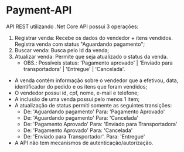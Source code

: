 # Payment-API

API REST utilizando .Net Core
 API possui 3 operações:
  1) Registrar venda: Recebe os dados do vendedor + itens vendidos. Registra venda com status "Aguardando pagamento";
  2) Buscar venda: Busca pelo Id da venda;
  3) Atualizar venda: Permite que seja atualizado o status da venda.
     * OBS.: Possíveis status: 'Pagamento aprovado' | 'Enviado para transportadora' | 'Entregue' | 'Cancelada'.
- A venda contém informação sobre o vendedor que a efetivou, data, identificador do pedido e os itens que foram vendidos;
- O vendedor possui id, cpf, nome, e-mail e telefone;
- A inclusão de uma venda possui pelo menos 1 item;
- A atualização de status permiti somente as seguintes transições: 
  - De: 'Aguardando pagamento' Para: 'Pagamento Aprovado'
  - De: 'Aguardando pagamento' Para: 'Cancelada'
  - De: 'Pagamento Aprovado' Para: 'Enviado para Transportadora'
  - De: 'Pagamento Aprovado' Para: 'Cancelada'
  - De: 'Enviado para Transportador'. Para: 'Entregue'
- A API não tem mecanismos de autenticação/autorização.


